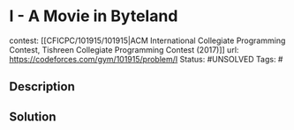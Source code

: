 # I - A Movie in Byteland

contest: [[CFICPC/101915/101915|ACM International Collegiate Programming Contest, Tishreen Collegiate Programming Contest (2017)]]
url: https://codeforces.com/gym/101915/problem/I
Status: #UNSOLVED
Tags: #

## Description

## Solution

